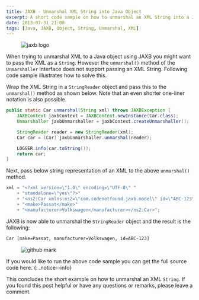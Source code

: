 ```yaml
---
title: JAXB - Unmarshal XML String into Java Object
excerpt: A short code sample on how to unmarshal an XML String into a Java Object using JAXB.
date: 2013-07-31 21:00
tags: [Java, JAXB, Object, String, Unmarshal, XML]
---
```


<figure>
    <img src="{{ site.url }}/assets/images/logos/jaxb-logo.png" alt="jaxb logo">
</figure>

When trying to unmarshal XML to a Java object using JAXB you might want to pass the XML as a `String`. However the `unmarshal()` method of the `Unmarshaller` interface does not support passing an XML String. Following code sample illustrates how to solve this.

Wrap the XML String in a `StringReader` object and pass this to the `unmarshal()` method as shown below. Note that an even shorter one-liner notation is also possible.
~~~ java
public static Car unmarshal(String xml) throws JAXBException {
    JAXBContext jaxbContext = JAXBContext.newInstance(Car.class);
    Unmarshaller jaxbUnmarshaller = jaxbContext.createUnmarshaller();

    StringReader reader = new StringReader(xml);
    Car car = (Car) jaxbUnmarshaller.unmarshal(reader);

    LOGGER.info(car.toString());
    return car;
}
~~~

Next, pass below string representation of an XML to the above `unmarshal()` method.
~~~ java
xml = "<?xml version=\"1.0\" encoding=\"UTF-8\" "
    + "standalone=\"yes\"?>"
    + "<ns2:Car xmlns:ns2=\"com.codenotfound.jaxb.model\" id=\"ABC-123\">"
    + "<make>Passat</make>"
    + "<manufacturer>Volkswagen</manufacturer></ns2:Car>";
~~~

JAXB is now able to unmarshal the `StringReader` object and the result is the following:
~~~ html
Car [make=Passat, manufacturer=Volkswagen, id=ABC-123]
~~~

<figure>
    <img src="{{ site.url }}/assets/images/logos/github-mark.png" alt="github mark">
</figure>
If you would like to run the above code sample you can get the full source code here.
{: .notice--info}

This concludes the short example on how to unmarshal an XML `String`. If you found this post helpful or have any questions or remarks, please leave a comment. 

